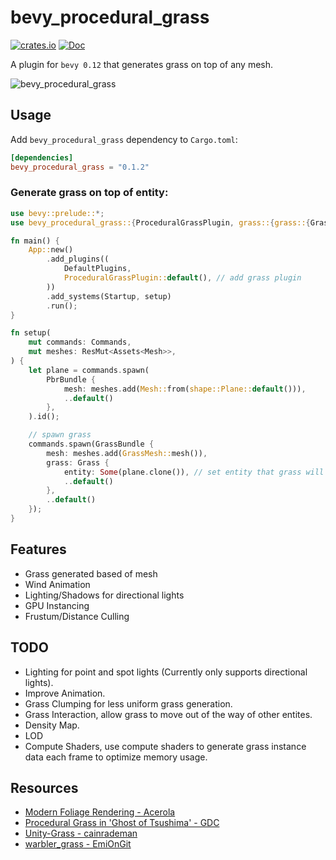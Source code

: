 # bevy_procedural_grass
[![crates.io](https://img.shields.io/crates/v/bevy_procedural_grass.svg)](https://crates.io/crates/bevy_procedural_grass)
[![Doc](https://docs.rs/bevy_procedural_grass/badge.svg)](https://docs.rs/bevy_procedural_grass)

A plugin for `bevy 0.12` that generates grass on top of any mesh.

![bevy_procedural_grass](https://github.com/jadedbay/bevy_procedural_grass/assets/86005828/6b806f78-0910-40c7-9785-2d4e42d6ebb1)

## Usage

Add `bevy_procedural_grass` dependency to `Cargo.toml`:

```toml
[dependencies]
bevy_procedural_grass = "0.1.2"
```

### Generate grass on top of entity:

```rust
use bevy::prelude::*;
use bevy_procedural_grass::{ProceduralGrassPlugin, grass::{grass::{GrassBundle, Grass}, mesh::GrassMesh}};

fn main() {
    App::new()
        .add_plugins((
            DefaultPlugins,
            ProceduralGrassPlugin::default(), // add grass plugin
        ))
        .add_systems(Startup, setup)
        .run();
}

fn setup(
    mut commands: Commands,
    mut meshes: ResMut<Assets<Mesh>>,
) {
    let plane = commands.spawn(
        PbrBundle {
            mesh: meshes.add(Mesh::from(shape::Plane::default())),
            ..default()
        }, 
    ).id();

    // spawn grass
    commands.spawn(GrassBundle {
        mesh: meshes.add(GrassMesh::mesh()),
        grass: Grass {
            entity: Some(plane.clone()), // set entity that grass will generate on top of.
            ..default()
        },
        ..default()
    });
}
```

## Features
- Grass generated based of mesh
- Wind Animation
- Lighting/Shadows for directional lights
- GPU Instancing
- Frustum/Distance Culling

## TODO
- Lighting for point and spot lights (Currently only supports directional lights).
- Improve Animation.
- Grass Clumping for less uniform grass generation.
- Grass Interaction, allow grass to move out of the way of other entites.
- Density Map.
- LOD
- Compute Shaders, use compute shaders to generate grass instance data each frame to optimize memory usage.

## Resources
- [Modern Foliage Rendering - Acerola](https://www.youtube.com/watch?v=jw00MbIJcrk)
- [Procedural Grass in 'Ghost of Tsushima' - GDC](https://www.youtube.com/watch?v=Ibe1JBF5i5Y)
- [Unity-Grass - cainrademan](https://github.com/cainrademan/Unity-Grass/)
- [warbler_grass - EmiOnGit](https://github.com/EmiOnGit/warbler_grass/)
